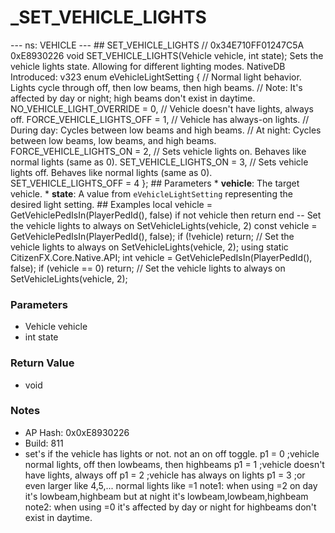 # _SET_VEHICLE_LIGHTS

--- ns: VEHICLE --- ## SET_VEHICLE_LIGHTS  // 0x34E710FF01247C5A 0xE8930226 void SET_VEHICLE_LIGHTS(Vehicle vehicle, int state);  Sets the vehicle lights state. Allowing for different lighting modes.  NativeDB Introduced: v323  enum eVehicleLightSetting { // Normal light behavior. Lights cycle through off, then low beams, then high beams. // Note: It's affected by day or night; high beams don't exist in daytime. NO_VEHICLE_LIGHT_OVERRIDE = 0, // Vehicle doesn't have lights, always off. FORCE_VEHICLE_LIGHTS_OFF  = 1, // Vehicle has always-on lights. // During day: Cycles between low beams and high beams. // At night: Cycles between low beams, low beams, and high beams. FORCE_VEHICLE_LIGHTS_ON   = 2, // Sets vehicle lights on. Behaves like normal lights (same as 0). SET_VEHICLE_LIGHTS_ON     = 3, // Sets vehicle lights off. Behaves like normal lights (same as 0). SET_VEHICLE_LIGHTS_OFF    = 4 };   ## Parameters * **vehicle**: The target vehicle. * **state**: A value from `eVehicleLightSetting` representing the desired light setting.   ## Examples local vehicle = GetVehiclePedIsIn(PlayerPedId(), false) if not vehicle then return end  -- Set the vehicle lights to always on SetVehicleLights(vehicle, 2)  const vehicle = GetVehiclePedIsIn(PlayerPedId(), false); if (!vehicle) return;  // Set the vehicle lights to always on SetVehicleLights(vehicle, 2);  using static CitizenFX.Core.Native.API;  int vehicle = GetVehiclePedIsIn(PlayerPedId(), false); if (vehicle == 0) return;  // Set the vehicle lights to always on SetVehicleLights(vehicle, 2);

### Parameters
* Vehicle vehicle
* int state

### Return Value
* void

### Notes
* AP Hash: 0x0xE8930226
* Build: 811
* set's if the vehicle has lights or not.
not an on off toggle.
p1 = 0 ;vehicle normal lights, off then lowbeams, then highbeams
p1 = 1 ;vehicle doesn't have lights, always off
p1 = 2 ;vehicle has always on lights
p1 = 3 ;or even larger like 4,5,... normal lights like =1
note1: when using =2 on day it's lowbeam,highbeam
but at night it's lowbeam,lowbeam,highbeam
note2: when using =0 it's affected by day or night for highbeams don't exist in daytime.

